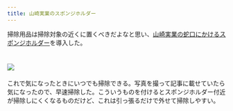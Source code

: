```yaml
---
title: 山崎実業のスポンジホルダー
---
```

掃除用品は掃除対象の近くに置くべきだよなと思い、[山崎実業の蛇口にかけるスポンジホルダー](https://www.amazon.co.jp/dp/B07MM4GC6P)を導入した。

![](https://lh3.googleusercontent.com/q2R2bHbUFtyxX50nL20eA2M4rHrs-wqe023R12J-qF5tCQnjqZvtpI9RwMgT9TNf1PNH7Fm7hE8mQXCZ0NkQj7_-gVgLsmOGwjr9AdTPBbSfDfpHNa3RwjUHZQfHL6v5NxXH-b10zfqC9a6SVbkwqdmtOLEN1o6-Q91wlSAJmOlpfaC6SThINZHt)
===============================================================================================================================================================================================================================

これで気になったときにいつでも掃除できる。写真を撮って記事に載せていたら気になったので、早速掃除した。こういうものを付けるとスポンジホルダー付近が掃除しにくくなるものだけど、これは引っ張るだけで外せて掃除しやすい。
